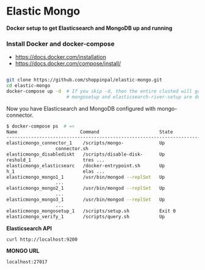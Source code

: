 # Elastic Mongo
**Docker setup to get Elasticsearch and MongoDB up and running**



### Install Docker and docker-compose

* https://docs.docker.com/installation
* https://docs.docker.com/compose/install/

```bash

git clone https://github.com/shoppinpal/elastic-mongo.git
cd elastic-mongo
docker-compose up -d  # If you skip -d, then the entire clusted will go down when
                      # mongosetup and elasticsearch-river-setup are done.
```

Now you have Elasticsearch and MongoDB configured with mongo-connector.

```bash
$ docker-compose ps  # =>
Name                       Command                      State                       Ports           
-------------------------------------------------------------------------------------------------------------
elasticmongo_connector_1    /scripts/mongo-             Up                                                    
                  connector.sh                                                                      
elasticmongo_disablediskt   /scripts/disable-disk-      Up                          27017/tcp                 
reshold_1                   tres ...                                                                          
elasticmongo_elasticsearc   /docker-entrypoint.sh       Up                          0.0.0.0:9200->9200/tcp,   
h_1                         elas ...                                                0.0.0.0:9300->9300/tcp    
elasticmongo_mongo1_1       /usr/bin/mongod --replSet   Up                          0.0.0.0:27017->27017/tcp,
                  ...                                                     0.0.0.0:28017->28017/tcp  
elasticmongo_mongo2_1       /usr/bin/mongod --replSet   Up                          0.0.0.0:27019->27017/tcp,
                  ...                                                     0.0.0.0:28019->28017/tcp  
elasticmongo_mongo3_1       /usr/bin/mongod --replSet   Up                          0.0.0.0:27018->27017/tcp,
                  ...                                                     0.0.0.0:28018->28017/tcp  
elasticmongo_mongosetup_1   /scripts/setup.sh           Exit 0                                                
elasticmongo_verify_1       /scripts/query.sh           Up                          27017/tcp

```

**Elasticsearch API**
```
curl http://localhost:9200
```

**MONGO URL**
```
localhost:27017
```

